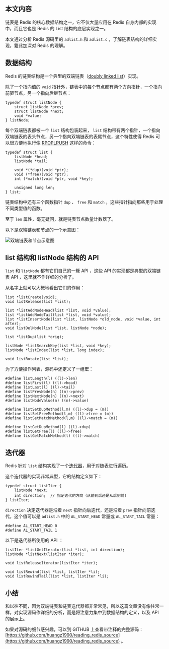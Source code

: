 本文内容
-------------

链表是 Redis 的核心数据结构之一，它不仅大量应用在 Redis 自身内部的实现中，而且它也是 Redis 的 List 结构的底层实现之一。

本文通过分析 Redis 源码里的 ``adlist.h`` 和 ``adlist.c`` ，了解链表结构的详细实现，籍此加深对 Redis 的理解。


数据结构
---------------

Redis 的链表结构是一个典型的双端链表（[doubly linked list](http://en.wikipedia.org/wiki/Doubly_linked_list)）实现。

除了一个指向值的 ``void`` 指针外，链表中的每个节点都有两个方向指针，一个指向前驱节点，另一个指向后继节点：

    typedef struct listNode {
        struct listNode *prev;
        struct listNode *next;
        void *value;
    } listNode;

每个双端链表都被一个 ``list`` 结构包装起来， ``list`` 结构带有两个指针，一个指向双端链表的表头节点，另一个指向双端链表的表尾节点，这个特性使得 Redis 可以很方便地执行像 [RPOPLPUSH](http://redis.readthedocs.org/en/latest/list/rpoplpush.html) 这样的命令：

    typedef struct list {
        listNode *head;
        listNode *tail;

        void *(*dup)(void *ptr);
        void (*free)(void *ptr);
        int (*match)(void *ptr, void *key);

        unsigned long len;
    } list;

链表结构中还有三个函数指针 ``dup`` 、 ``free`` 和 ``match`` ，这些指针指向那些用于处理不同类型值的函数。

至于 ``len`` 属性，毫无疑问，就是链表节点数量计数器了。

以下是双端链表和节点的一个示意图：

![双端链表和节点示意图](https://raw.github.com/redisbook/book/master/image/redis_adlist.png)


list 结构和 listNode 结构的 API
--------------------------------------

``list`` 和 ``listNode`` 都有它们自己的一簇 API ，这些 API 的实现都是典型的双端链表 API ，这里就不作详细的分析了。

从名字上就可以大概地看出它们的作用：

    list *listCreate(void);
    void listRelease(list *list);

    list *listAddNodeHead(list *list, void *value);
    list *listAddNodeTail(list *list, void *value);
    list *listInsertNode(list *list, listNode *old_node, void *value, int after);
    void listDelNode(list *list, listNode *node);

    list *listDup(list *orig);

    listNode *listSearchKey(list *list, void *key);
    listNode *listIndex(list *list, long index);

    void listRotate(list *list);

为了方便操作列表，源码中还定义了一组宏：

    #define listLength(l) ((l)->len)
    #define listFirst(l) ((l)->head)
    #define listLast(l) ((l)->tail)
    #define listPrevNode(n) ((n)->prev)
    #define listNextNode(n) ((n)->next)
    #define listNodeValue(n) ((n)->value)

    #define listSetDupMethod(l,m) ((l)->dup = (m))
    #define listSetFreeMethod(l,m) ((l)->free = (m))
    #define listSetMatchMethod(l,m) ((l)->match = (m))

    #define listGetDupMethod(l) ((l)->dup)
    #define listGetFree(l) ((l)->free)
    #define listGetMatchMethod(l) ((l)->match)


迭代器
-----------

Redis 针对 ``list`` 结构实现了一个[迭代器](http://en.wikipedia.org/wiki/Iterator)，用于对链表进行遍历。

这个迭代器的实现非常典型，它的结构定义如下：

    typedef struct listIter {
        listNode *next;
        int direction;  // 指定迭代的方向（从前到后还是从后到前)
    } listIter;

``direction`` 决定迭代器是沿着 ``next`` 指针向后迭代，还是沿着 ``prev`` 指针向前迭代，这个值可以是 ``adlist.h`` 中的 ``AL_START_HEAD`` 常量或 ``AL_START_TAIL`` 常量：

    #define AL_START_HEAD 0
    #define AL_START_TAIL 1

以下是迭代器所使用的 API ：

    listIter *listGetIterator(list *list, int direction);
    listNode *listNext(listIter *iter);

    void listReleaseIterator(listIter *iter);

    void listRewind(list *list, listIter *li);
    void listRewindTail(list *list, listIter *li);


小结
-----

和以往不同，因为双端链表和链表迭代器都非常常见，所以这篇文章没有像往常一样，对实现源码作详细的分析，而是将注意力集中到数据结构的定义，以及 API 的展示上。

如果对源码的细节感兴趣，可以到 GITHUB 上查看带注释的完整源码： [https://github.com/huangz1990/reading_redis_source](https://github.com/huangz1990/reading_redis_source) 。
